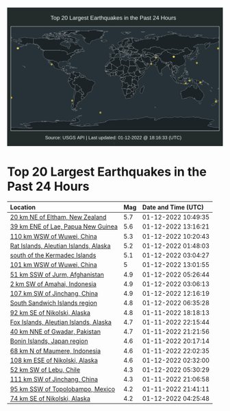 ![Map](./map.png)

# Top 20 Largest Earthquakes in the Past 24 Hours

| Location | Mag | Date and Time (UTC) |
|:---|:---|:---|
| [20 km NE of Eltham, New Zealand](https://earthquake.usgs.gov/earthquakes/eventpage/us7000gba7) | 5.7 | 01-12-2022 10:49:35 |
| [39 km ENE of Lae, Papua New Guinea](https://earthquake.usgs.gov/earthquakes/eventpage/us7000gbb7) | 5.6 | 01-12-2022 13:16:21 |
| [110 km WSW of Wuwei, China](https://earthquake.usgs.gov/earthquakes/eventpage/us7000gba0) | 5.3 | 01-12-2022 10:20:43 |
| [Rat Islands, Aleutian Islands, Alaska](https://earthquake.usgs.gov/earthquakes/eventpage/us7000gb6l) | 5.2 | 01-12-2022 01:48:03 |
| [south of the Kermadec Islands](https://earthquake.usgs.gov/earthquakes/eventpage/us7000gb7e) | 5.1 | 01-12-2022 03:04:27 |
| [101 km WSW of Wuwei, China](https://earthquake.usgs.gov/earthquakes/eventpage/us7000gbb0) | 5 | 01-12-2022 13:01:55 |
| [51 km SSW of Jurm, Afghanistan](https://earthquake.usgs.gov/earthquakes/eventpage/us7000gb8k) | 4.9 | 01-12-2022 05:26:44 |
| [2 km SW of Amahai, Indonesia](https://earthquake.usgs.gov/earthquakes/eventpage/us7000gb7c) | 4.9 | 01-12-2022 03:06:13 |
| [107 km SW of Jinchang, China](https://earthquake.usgs.gov/earthquakes/eventpage/us7000gbau) | 4.9 | 01-12-2022 12:16:19 |
| [South Sandwich Islands region](https://earthquake.usgs.gov/earthquakes/eventpage/us7000gb91) | 4.8 | 01-12-2022 06:35:28 |
| [92 km SE of Nikolski, Alaska](https://earthquake.usgs.gov/earthquakes/eventpage/us7000gb1b) | 4.8 | 01-11-2022 18:18:13 |
| [Fox Islands, Aleutian Islands, Alaska](https://earthquake.usgs.gov/earthquakes/eventpage/us7000gb42) | 4.7 | 01-11-2022 22:15:44 |
| [40 km NNE of Gwadar, Pakistan](https://earthquake.usgs.gov/earthquakes/eventpage/us7000gb39) | 4.7 | 01-11-2022 21:21:56 |
| [Bonin Islands, Japan region](https://earthquake.usgs.gov/earthquakes/eventpage/us7000gb2y) | 4.6 | 01-11-2022 20:17:14 |
| [68 km N of Maumere, Indonesia](https://earthquake.usgs.gov/earthquakes/eventpage/us7000gb3v) | 4.6 | 01-11-2022 22:02:35 |
| [108 km ESE of Nikolski, Alaska](https://earthquake.usgs.gov/earthquakes/eventpage/us7000gb6y) | 4.6 | 01-12-2022 02:32:00 |
| [52 km SW of Lebu, Chile](https://earthquake.usgs.gov/earthquakes/eventpage/us7000gb8l) | 4.3 | 01-12-2022 05:30:29 |
| [111 km SW of Jinchang, China](https://earthquake.usgs.gov/earthquakes/eventpage/us7000gb36) | 4.3 | 01-11-2022 21:06:58 |
| [95 km SSW of Topolobampo, Mexico](https://earthquake.usgs.gov/earthquakes/eventpage/us7000gb3k) | 4.2 | 01-11-2022 21:41:11 |
| [74 km SE of Nikolski, Alaska](https://earthquake.usgs.gov/earthquakes/eventpage/us7000gb8b) | 4.2 | 01-12-2022 04:25:48 |
